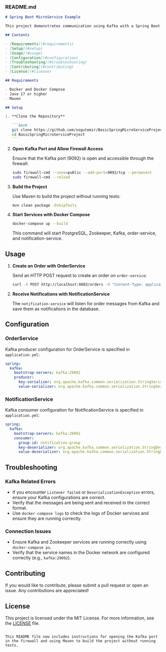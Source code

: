 ### README.md

````markdown
# Spring Boot MicroService Example

This project demonstrates communication using Kafka with a Spring Boot application. The project includes an `order-service` and a `notification-service`. The `order-service` sends an order message to Kafka, and the `notification-service` receives this message.

## Contents

- [Requirements](#requirements)
- [Setup](#setup)
- [Usage](#usage)
- [Configuration](#configuration)
- [Troubleshooting](#troubleshooting)
- [Contributing](#contributing)
- [License](#license)

## Requirements

- Docker and Docker Compose
- Java 17 or higher
- Maven

## Setup

1. **Clone the Repository**

   ```bash
   git clone https://github.com/sogutemir/BasicSpringMicroServiceProject.git
   cd BasicSpringMicroServiceProject
   ```
````

2. **Open Kafka Port and Allow Firewall Access**

   Ensure that the Kafka port (9092) is open and accessible through the firewall:

   ```bash
   sudo firewall-cmd --zone=public --add-port=9092/tcp --permanent
   sudo firewall-cmd --reload
   ```

3. **Build the Project**

   Use Maven to build the project without running tests:

   ```bash
   mvn clean package -DskipTests
   ```

4. **Start Services with Docker Compose**

   ```bash
   docker-compose up --build
   ```

   This command will start PostgreSQL, Zookeeper, Kafka, order-service, and notification-service.

## Usage

1. **Create an Order with OrderService**

   Send an HTTP POST request to create an order on `order-service`:

   ```bash
   curl -X POST http://localhost:8083/orders -H "Content-Type: application/json" -d '{"userId": 1, "bookId": 1, "quantity": 2, "status": "CREATED"}'
   ```

2. **Receive Notifications with NotificationService**

   The `notification-service` will listen for order messages from Kafka and save them as notifications in the database.

## Configuration

### OrderService

Kafka producer configuration for OrderService is specified in `application.yml`:

```yaml
spring:
  kafka:
    bootstrap-servers: kafka:29092
    producer:
      key-serializer: org.apache.kafka.common.serialization.StringSerializer
      value-serializer: org.apache.kafka.common.serialization.StringSerializer
```

### NotificationService

Kafka consumer configuration for NotificationService is specified in `application.yml`:

```yaml
spring:
  kafka:
    bootstrap-servers: kafka:29092
    consumer:
      group-id: notification-group
      key-deserializer: org.apache.kafka.common.serialization.StringDeserializer
      value-deserializer: org.apache.kafka.common.serialization.StringDeserializer
```

## Troubleshooting

### Kafka Related Errors

- If you encounter `Listener failed` or `DeserializationException` errors, ensure your Kafka configurations are correct.
- Verify that the messages are being sent and received in the correct format.
- Use `docker-compose logs` to check the logs of Docker services and ensure they are running correctly.

### Connection Issues

- Ensure Kafka and Zookeeper services are running correctly using `docker-compose ps`.
- Verify that the service names in the Docker network are configured correctly (e.g., `kafka:29092`).

## Contributing

If you would like to contribute, please submit a pull request or open an issue. Any contributions are appreciated!

## License

This project is licensed under the MIT License. For more information, see the [LICENSE](LICENSE) file.

```

This README file now includes instructions for opening the Kafka port in the firewall and using Maven to build the project without running tests.
```
